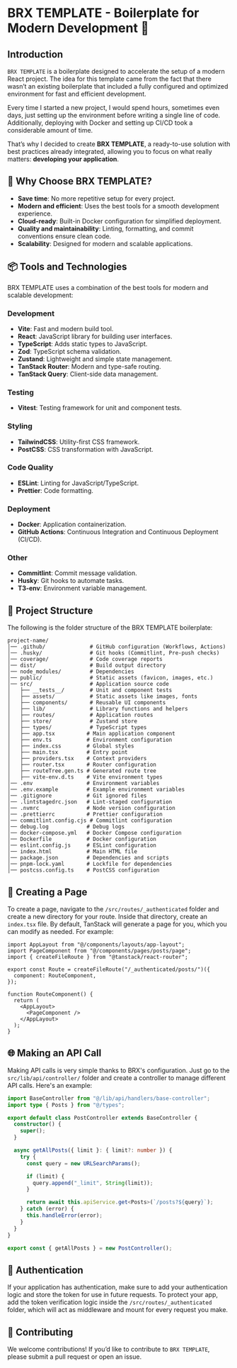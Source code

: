 # BRX TEMPLATE - Boilerplate for Modern Development 🚀

## Introduction

`BRX TEMPLATE` is a boilerplate designed to accelerate the setup of a modern React project. The idea for this template came from the fact that there wasn’t an existing boilerplate that included a fully configured and optimized environment for fast and efficient development.

Every time I started a new project, I would spend hours, sometimes even days, just setting up the environment before writing a single line of code. Additionally, deploying with Docker and setting up CI/CD took a considerable amount of time.

That’s why I decided to create **BRX TEMPLATE**, a ready-to-use solution with best practices already integrated, allowing you to focus on what really matters: **developing your application**.

## 🚀 Why Choose BRX TEMPLATE?

- **Save time**: No more repetitive setup for every project.
- **Modern and efficient**: Uses the best tools for a smooth development experience.
- **Cloud-ready**: Built-in Docker configuration for simplified deployment.
- **Quality and maintainability**: Linting, formatting, and commit conventions ensure clean code.
- **Scalability**: Designed for modern and scalable applications.

## 📦 Tools and Technologies

BRX TEMPLATE uses a combination of the best tools for modern and scalable development:

### Development

- **Vite**: Fast and modern build tool.
- **React**: JavaScript library for building user interfaces.
- **TypeScript**: Adds static types to JavaScript.
- **Zod**: TypeScript schema validation.
- **Zustand**: Lightweight and simple state management.
- **TanStack Router**: Modern and type-safe routing.
- **TanStack Query**: Client-side data management.

### Testing

- **Vitest**: Testing framework for unit and component tests.

### Styling

- **TailwindCSS**: Utility-first CSS framework.
- **PostCSS**: CSS transformation with JavaScript.

### Code Quality

- **ESLint**: Linting for JavaScript/TypeScript.
- **Prettier**: Code formatting.

### Deployment

- **Docker**: Application containerization.
- **GitHub Actions**: Continuous Integration and Continuous Deployment (CI/CD).

### Other

- **Commitlint**: Commit message validation.
- **Husky**: Git hooks to automate tasks.
- **T3-env**: Environment variable management.

## 📂 Project Structure

The following is the folder structure of the BRX TEMPLATE boilerplate:

```
project-name/
│── .github/              # GitHub configuration (Workflows, Actions)
│── .husky/               # Git hooks (Commitlint, Pre-push checks)
│── coverage/             # Code coverage reports
│── dist/                 # Build output directory
│── node_modules/         # Dependencies
│── public/               # Static assets (favicon, images, etc.)
│── src/                  # Application source code
│   ├── __tests__/        # Unit and component tests
│   ├── assets/           # Static assets like images, fonts
│   ├── components/       # Reusable UI components
│   ├── lib/              # Library functions and helpers
│   ├── routes/           # Application routes
│   ├── store/            # Zustand store
│   ├── types/            # TypeScript types
│   ├── app.tsx          # Main application component
│   ├── env.ts           # Environment configuration
│   ├── index.css        # Global styles
│   ├── main.tsx         # Entry point
│   ├── providers.tsx    # Context providers
│   ├── router.tsx       # Router configuration
│   ├── routeTree.gen.ts # Generated route tree
│   ├── vite-env.d.ts    # Vite environment types
│── .env                 # Environment variables
│── .env.example         # Example environment variables
│── .gitignore           # Git ignored files
│── .lintstagedrc.json   # Lint-staged configuration
│── .nvmrc               # Node version configuration
│── .prettierrc          # Prettier configuration
│── commitlint.config.cjs # Commitlint configuration
│── debug.log            # Debug logs
│── docker-compose.yml   # Docker Compose configuration
│── Dockerfile           # Docker configuration
│── eslint.config.js     # ESLint configuration
│── index.html           # Main HTML file
│── package.json         # Dependencies and scripts
│── pnpm-lock.yaml       # Lockfile for dependencies
│── postcss.config.ts    # PostCSS configuration
```

## 📄 Creating a Page

To create a page, navigate to the `/src/routes/_authenticated` folder and create a new directory for your route. Inside that directory, create an `index.tsx` file. By default, TanStack will generate a page for you, which you can modify as needed. For example:

```tsx
import AppLayout from "@/components/layouts/app-layout";
import PageComponent from "@/components/pages/posts/page";
import { createFileRoute } from "@tanstack/react-router";

export const Route = createFileRoute("/_authenticated/posts/")({
  component: RouteComponent,
});

function RouteComponent() {
  return (
    <AppLayout>
      <PageComponent />
    </AppLayout>
  );
}
```

## 🌐 Making an API Call

Making API calls is very simple thanks to BRX's configuration. Just go to the `src/lib/api/controller/` folder and create a controller to manage different API calls. Here's an example:

```ts
import BaseController from "@/lib/api/handlers/base-controller";
import type { Posts } from "@/types";

export default class PostController extends BaseController {
  constructor() {
    super();
  }

  async getAllPosts({ limit }: { limit?: number }) {
    try {
      const query = new URLSearchParams();

      if (limit) {
        query.append("_limit", String(limit));
      }

      return await this.apiService.get<Posts>(`/posts?${query}`);
    } catch (error) {
      this.handleError(error);
    }
  }
}

export const { getAllPosts } = new PostController();
```

## 🔐 Authentication

If your application has authentication, make sure to add your authentication logic and store the token for use in future requests. To protect your app, add the token verification logic inside the `/src/routes/_authenticated` folder, which will act as middleware and mount for every request you make.

## 🤝 Contributing

We welcome contributions! If you’d like to contribute to `BRX TEMPLATE`, please submit a pull request or open an issue.
